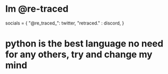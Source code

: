 # Im @re-traced

socials = {
  "@re_traced_": twitter,
  "retraced." : discord,
}

# python is the best language no need for any others, try and change my mind


